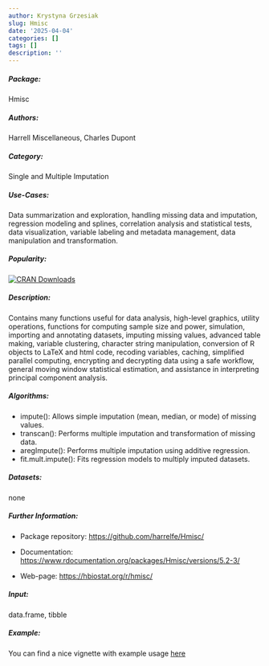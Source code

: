 ```yaml
---
author: Krystyna Grzesiak
slug: Hmisc
date: '2025-04-04'
categories: []
tags: []
description: ''
---
```


##### Package: 
Hmisc

##### Authors: 
Harrell Miscellaneous, Charles Dupont

##### Category:
Single and Multiple Imputation

##### Use-Cases:
Data summarization and exploration, handling missing data and imputation, regression modeling and splines, correlation analysis and statistical tests, data visualization, variable labeling and metadata management, data manipulation and transformation.

##### Popularity:
[![CRAN Downloads](https://cranlogs.r-pkg.org/badges/Hmisc)](https://cran.r-project.org/package=Hmisc)

##### Description:
Contains many functions useful for data analysis, high-level graphics, utility operations, functions for computing sample size and power, simulation, importing and annotating datasets, imputing missing values, advanced table making, variable clustering, character string manipulation, conversion of R objects to LaTeX and html code, recoding variables, caching, simplified parallel computing, encrypting and decrypting data using a safe workflow, general moving window statistical estimation, and assistance in interpreting principal component analysis.

##### Algorithms:
- impute(): Allows simple imputation (mean, median, or mode) of missing values.
- transcan(): Performs multiple imputation and transformation of missing data.
- aregImpute(): Performs multiple imputation using additive regression.
- fit.mult.impute(): Fits regression models to multiply imputed datasets.

##### Datasets:
none

##### Further Information:

- Package repository: https://github.com/harrelfe/Hmisc/

- Documentation: https://www.rdocumentation.org/packages/Hmisc/versions/5.2-3/

- Web-page: https://hbiostat.org/r/hmisc/

##### Input: 
data.frame, tibble

##### Example:

You can find a nice vignette with example usage [here](https://hbiostat.org/r/hmisc/examples)
